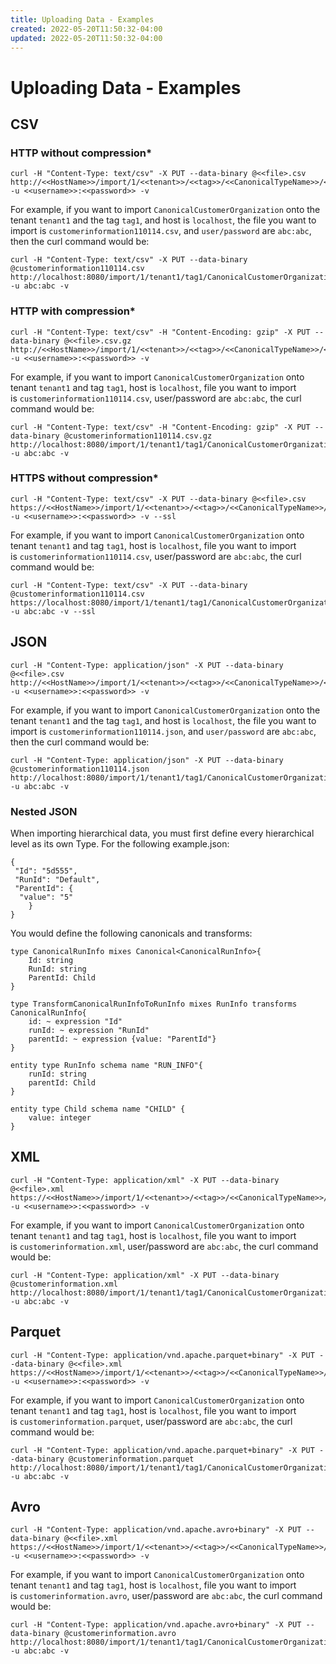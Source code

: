 ```yaml
---
title: Uploading Data - Examples
created: 2022-05-20T11:50:32-04:00
updated: 2022-05-20T11:50:32-04:00
---
```


# Uploading Data - Examples

## CSV

### HTTP without compression*

```
curl -H "Content-Type: text/csv" -X PUT --data-binary @<<file>.csv http://<<HostName>>/import/1/<<tenant>>/<<tag>>/<<CanonicalTypeName>>/<<filenameidentifier>> -u <<username>>:<<password>> -v
```

For example, if you want to import `CanonicalCustomerOrganization` onto the tenant `tenant1` and the tag `tag1`, and host is `localhost`, the file you want to import is `customerinformation110114.csv`, and `user/password` are `abc:abc`, then the curl command would be:

```
curl -H "Content-Type: text/csv" -X PUT --data-binary @customerinformation110114.csv http://localhost:8080/import/1/tenant1/tag1/CanonicalCustomerOrganization/customerinformation110114 -u abc:abc -v
```

### HTTP with compression*

```
curl -H "Content-Type: text/csv" -H "Content-Encoding: gzip" -X PUT --data-binary @<<file>.csv.gz http://<<HostName>>/import/1/<<tenant>>/<<tag>>/<<CanonicalTypeName>>/<<filenameidentifier>> -u <<username>>:<<password>> -v
```

For example, if you want to import `CanonicalCustomerOrganization` onto tenant `tenant1` and tag `tag1`, host is `localhost`, file you want to import is `customerinformation110114.csv`, user/password are `abc:abc`, the curl command would be:

```
curl -H "Content-Type: text/csv" -H "Content-Encoding: gzip" -X PUT --data-binary @customerinformation110114.csv.gz http://localhost:8080/import/1/tenant1/tag1/CanonicalCustomerOrganization/customerinformation110114 -u abc:abc -v
```

### HTTPS without compression*

```
curl -H "Content-Type: text/csv" -X PUT --data-binary @<<file>.csv https://<<HostName>>/import/1/<<tenant>>/<<tag>>/<<CanonicalTypeName>>/<<filenameidentifier>> -u <<username>>:<<password>> -v --ssl
```

For example, if you want to import `CanonicalCustomerOrganization` onto tenant `tenant1` and tag `tag1`, host is `localhost`, file you want to import is `customerinformation110114.csv`, user/password are `abc:abc`, the curl command would be:

```
curl -H "Content-Type: text/csv" -X PUT --data-binary @customerinformation110114.csv https://localhost:8080/import/1/tenant1/tag1/CanonicalCustomerOrganization/customerinformation110114 -u abc:abc -v --ssl
```

## JSON

```
curl -H "Content-Type: application/json" -X PUT --data-binary @<<file>.csv http://<<HostName>>/import/1/<<tenant>>/<<tag>>/<<CanonicalTypeName>>/<<filenameidentifier>> -u <<username>>:<<password>> -v
```

For example, if you want to import `CanonicalCustomerOrganization` onto the tenant `tenant1` and the tag `tag1`, and host is `localhost`, the file you want to import is `customerinformation110114.json`, and `user/password` are `abc:abc`, then the curl command would be:

```
curl -H "Content-Type: application/json" -X PUT --data-binary @customerinformation110114.json http://localhost:8080/import/1/tenant1/tag1/CanonicalCustomerOrganization/customerinformation110114 -u abc:abc -v
```

### Nested JSON

When importing hierarchical data, you must first define every hierarchical level as its own Type. For the following example.json:

```
{
 "Id": "5d555",
 "RunId": "Default",
 "ParentId": {
  "value": "5"
    }
}
```

You would define the following canonicals and transforms:

```
type CanonicalRunInfo mixes Canonical<CanonicalRunInfo>{
    Id: string
    RunId: string
    ParentId: Child
}

type TransformCanonicalRunInfoToRunInfo mixes RunInfo transforms CanonicalRunInfo{
    id: ~ expression "Id"
    runId: ~ expression "RunId"
    parentId: ~ expression {value: "ParentId"}
}

entity type RunInfo schema name "RUN_INFO"{
    runId: string
    parentId: Child
}

entity type Child schema name "CHILD" {
    value: integer
}
```

## XML

```
curl -H "Content-Type: application/xml" -X PUT --data-binary @<<file>.xml https://<<HostName>>/import/1/<<tenant>>/<<tag>>/<<CanonicalTypeName>>/<<filenameidentifier>> -u <<username>>:<<password>> -v
```

For example, if you want to import `CanonicalCustomerOrganization` onto tenant `tenant1` and tag `tag1`, host is `localhost`, file you want to import is `customerinformation.xml`, user/password are `abc:abc`, the curl command would be:

```
curl -H "Content-Type: application/xml" -X PUT --data-binary @customerinformation.xml http://localhost:8080/import/1/tenant1/tag1/CanonicalCustomerOrganization/customerinformation.xml -u abc:abc -v
```

## Parquet

```
curl -H "Content-Type: application/vnd.apache.parquet+binary" -X PUT --data-binary @<<file>.xml https://<<HostName>>/import/1/<<tenant>>/<<tag>>/<<CanonicalTypeName>>/<<filenameidentifier>> -u <<username>>:<<password>> -v
```

For example, if you want to import `CanonicalCustomerOrganization` onto tenant `tenant1` and tag `tag1`, host is `localhost`, file you want to import is `customerinformation.parquet`, user/password are `abc:abc`, the curl command would be:

```
curl -H "Content-Type: application/vnd.apache.parquet+binary" -X PUT --data-binary @customerinformation.parquet http://localhost:8080/import/1/tenant1/tag1/CanonicalCustomerOrganization/customerinformation.parquet -u abc:abc -v
```

## Avro

```
curl -H "Content-Type: application/vnd.apache.avro+binary" -X PUT --data-binary @<<file>.xml https://<<HostName>>/import/1/<<tenant>>/<<tag>>/<<CanonicalTypeName>>/<<filenameidentifier>> -u <<username>>:<<password>> -v
```

For example, if you want to import `CanonicalCustomerOrganization` onto tenant `tenant1` and tag `tag1`, host is `localhost`, file you want to import is `customerinformation.avro`, user/password are `abc:abc`, the curl command would be:

```
curl -H "Content-Type: application/vnd.apache.avro+binary" -X PUT --data-binary @customerinformation.avro http://localhost:8080/import/1/tenant1/tag1/CanonicalCustomerOrganization/customerinformation.avro -u abc:abc -v
```
